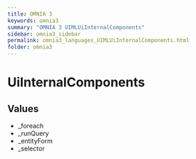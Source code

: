 ```yaml
---
title: OMNIA 3
keywords: omnia3
summary: "OMNIA 3 UIMLUiInternalComponents"
sidebar: omnia3_sidebar
permalink: omnia3_languages_UIMLUiInternalComponents.html
folder: omnia3
---
```


# UiInternalComponents
## Values

- _foreach
- _runQuery
- _entityForm
- _selector


